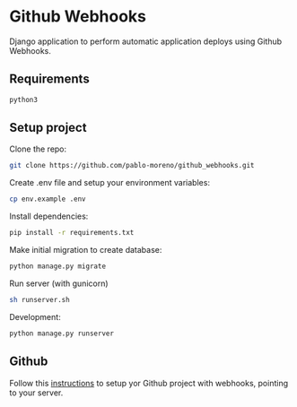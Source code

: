 # Github Webhooks

Django application to perform automatic application deploys using Github Webhooks.

## Requirements

```bash
python3
```

## Setup project

Clone the repo:
```bash
git clone https://github.com/pablo-moreno/github_webhooks.git
```

Create .env file and setup your environment variables:
```bash
cp env.example .env
```

Install dependencies:
```bash
pip install -r requirements.txt
```

Make initial migration to create database:
```bash
python manage.py migrate
```

Run server (with gunicorn)
```bash
sh runserver.sh
```

Development:
```bash
python manage.py runserver
```

## Github

Follow this [instructions](https://developer.github.com/webhooks/creating/) to setup yor Github project with webhooks, pointing to your server.
